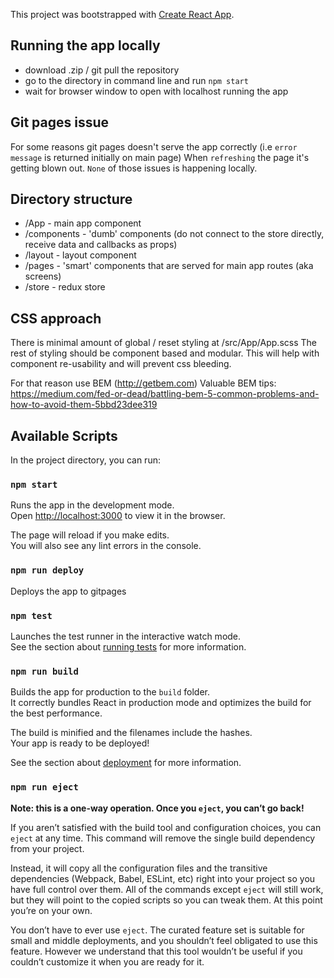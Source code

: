 This project was bootstrapped with [Create React App](https://github.com/facebook/create-react-app).

## Running the app locally
- download .zip / git pull the repository
- go to the directory in command line and run `npm start`
- wait for browser window to open with localhost running the app

## Git pages issue
For some reasons git pages doesn't serve the app correctly (i.e `error message` is returned initially on main page)
When `refreshing` the page it's getting blown out.
`None` of those issues is happening locally.

## Directory structure

- /App            - main app component 
- /components     - 'dumb' components (do not connect to the store directly, receive data and callbacks as props)
- /layout         - layout component
- /pages          - 'smart' components that are served for main app routes (aka screens)
- /store          - redux store

## CSS approach 

There is minimal amount of global / reset styling at /src/App/App.scss
The rest of styling should be component based and modular.
This will help with component re-usability and will prevent css bleeding.

For that reason use BEM (http://getbem.com)
Valuable BEM tips: https://medium.com/fed-or-dead/battling-bem-5-common-problems-and-how-to-avoid-them-5bbd23dee319


## Available Scripts

In the project directory, you can run:

### `npm start`

Runs the app in the development mode.<br />
Open [http://localhost:3000](http://localhost:3000) to view it in the browser.

The page will reload if you make edits.<br />
You will also see any lint errors in the console.

### `npm run deploy`
Deploys the app to gitpages

### `npm test`

Launches the test runner in the interactive watch mode.<br />
See the section about [running tests](https://facebook.github.io/create-react-app/docs/running-tests) for more information.

### `npm run build`

Builds the app for production to the `build` folder.<br />
It correctly bundles React in production mode and optimizes the build for the best performance.

The build is minified and the filenames include the hashes.<br />
Your app is ready to be deployed!

See the section about [deployment](https://facebook.github.io/create-react-app/docs/deployment) for more information.

### `npm run eject`

**Note: this is a one-way operation. Once you `eject`, you can’t go back!**

If you aren’t satisfied with the build tool and configuration choices, you can `eject` at any time. This command will remove the single build dependency from your project.

Instead, it will copy all the configuration files and the transitive dependencies (Webpack, Babel, ESLint, etc) right into your project so you have full control over them. All of the commands except `eject` will still work, but they will point to the copied scripts so you can tweak them. At this point you’re on your own.

You don’t have to ever use `eject`. The curated feature set is suitable for small and middle deployments, and you shouldn’t feel obligated to use this feature. However we understand that this tool wouldn’t be useful if you couldn’t customize it when you are ready for it.
